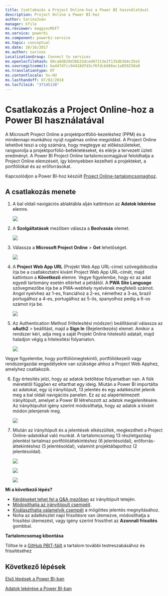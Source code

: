 ```yaml
---
title: Csatlakozás a Project Online-hoz a Power BI használatával
description: Project Online a Power BI-hoz
author: SarinaJoan
manager: kfile
ms.reviewer: maggiesMSFT
ms.service: powerbi
ms.component: powerbi-service
ms.topic: conceptual
ms.date: 10/16/2017
ms.author: sarinas
LocalizationGroup: Connect to services
ms.openlocfilehash: 60ca8d828d3bb33dced97213e2f135db364c35e5
ms.sourcegitcommit: ba447d7cc94418d7d3cf6fdcb686ec1a859258a8
ms.translationtype: HT
ms.contentlocale: hu-HU
ms.lasthandoff: 07/02/2018
ms.locfileid: "37145138"
---
```

# <a name="connect-to-project-online-with-power-bi"></a>Csatlakozás a Project Online-hoz a Power BI használatával
A Microsoft Project Online a projektportfólió-kezeléshez (PPM) és a mindennapi munkához nyújt rugalmas online megoldást. A Project Online lehetővé teszi a cég számára, hogy megtegye az előkészületeket, rangsorolja a projektporfólió-befektetéseket, és elérje a tervezett üzleti eredményt. A Power BI Project Online tartalomcsomagjával feloldhatja a Project Online elemzéseit, így könnyebben kezelheti a projekteket, a portfóliókat és az erőforrásokat.

Kapcsolódjon a Power BI-hoz készült [Project Online-tartalomcsomaghoz](https://app.powerbi.com/getdata/services/project-online).

## <a name="how-to-connect"></a>A csatlakozás menete
1. A bal oldali navigációs ablaktábla alján kattintson az **Adatok lekérése** elemre.
   
    ![](media/service-connect-to-project-online/getdata.png)
2. A **Szolgáltatások** mezőben válasza a **Beolvasás** elemet.
   
   ![](media/service-connect-to-project-online/services.png)
3. Válassza a **Microsoft Project Online** \> **Get** lehetőséget.
   
   ![](media/service-connect-to-project-online/mproject.png)
4. A **Project Web App URL** (Projekt Web App URL-címe) szövegdobozba írja be a csatlakoztatni kívánt Project Web App URL-címét, majd kattintson a **Következő** elemre. Vegye figyelembe, hogy ez az adat egyedi tartomány esetén eltérhet a példától. A **PWA Site Language** szövegmezőbe írja be a PWA-webhely nyelvének megfelelő számot. Angol nyelvhez az 1-es, franciához a 2-es, némethez a 3-as, brazil portugálhoz a 4-es, portugálhoz az 5-ös, spanyolhoz pedig a 6-os számot írja be. 
   
    ![](media/service-connect-to-project-online/params.png)
5. Az Authentication Method (Hitelesítési módszer) beállításnál válassza az **oAuth2** \> beállítást, majd a **Sign In** (Bejelentkezés) elemet. Amikor a rendszer kéri, adja meg a saját Projekt Online hitelesítő adatait, majd haladjon végig a hitelesítési folyamaton.
   
    ![](media/service-connect-to-project-online/creds.png)
    
Vegye figyelembe, hogy portfóliómegtekintő, portfóliókezelő vagy rendszergazdai engedélyekre van szüksége ahhoz a Project Web Apphez, amelyhez csatlakozik.

6. Egy értesítés jelzi, hogy az adatok betöltése folyamatban van. A fiók méretétől függően ez eltarthat egy ideig. Miután a Power BI importálta az adatokat, egy új irányítópult, 13 jelentés és egy adatkészlet jelenik meg a bal oldali navigációs panelen. Ez az az alapértelmezett irányítópult, amelyet a Power BI létrehozott az adatok megjelenítésére. Az irányítópultot igény szerint módosíthatja, hogy az adatok a kívánt módon jelenjenek meg.

   ![](media/service-connect-to-project-online/dashboard2.png)

7. Miután az irányítópult és a jelentések elkészültek, megkezdheti a Project Online-adatokkal való munkát. A tartalomcsomag 13 részletgazdag jelentést tartalmaz portfólióáttekintéshez (6 jelentésoldal), erőforrás-áttekintéshez (5 jelentésoldal), valamint projektállapothoz (2 jelentésoldal). 

   ![](media/service-connect-to-project-online/report1.png)
   
   ![](media/service-connect-to-project-online/report3.png)
   
   ![](media/service-connect-to-project-online/report2.png)

**Mi a következő lépés?**

* [Kérdéseket tehet fel a Q&A mezőben](power-bi-q-and-a.md) az irányítópult tetején.
* [Módosíthatja az irányítópult csempéit](service-dashboard-edit-tile.md).
* [Kiválaszthatja valamelyik csempét](service-dashboard-tiles.md) a mögöttes jelentés megnyitásához.
* Noha az adatkészlet napi frissítésre van ütemezve, módosíthatja a frissítési ütemezést, vagy igény szerint frissíthet az **Azonnali frissítés** gombbal.

**Tartalomcsomag kibontása**

Töltse le a [GitHub PBIT-fájlt](https://github.com/OfficeDev/Project-Power-BI-Content-Packs) a tartalom további testreszabásához és frissítéséhez

## <a name="next-steps"></a>Következő lépések
[Első lépések a Power BI-ban](service-get-started.md)

[Adatok lekérése a Power BI-ban](service-get-data.md)

